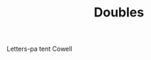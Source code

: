 ---
title: Doubles
letter: D
permalink: "/definitions/bld-doubles.html"
body: Letters-pa tent Cowell
published_at: '2018-07-07'
source: Black's Law Dictionary 2nd Ed (1910)
layout: post
---